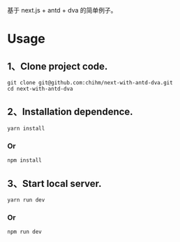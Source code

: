 
基于 next.js + antd + dva 的简单例子。

# Usage

## 1、Clone project code.
```
git clone git@github.com:chihm/next-with-antd-dva.git
cd next-with-antd-dva
```

## 2、Installation dependence.
```
yarn install
```

### Or
```
npm install
```

## 3、Start local server.
```
yarn run dev
```

### Or
```
npm run dev
```

